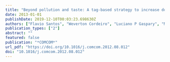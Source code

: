 ```yaml
---
title: "Beyond pollution and taste: A tag-based strategy to increase download quality in P2P file sharing systems"
date: 2013-01-01
publishDate: 2019-12-10T00:03:23.698630Z
authors: ["Flavio Santos", "Weverton Cordeiro", "Luciano P Gaspary", "Marinho Barcellos"]
publication_types: ["2"]
abstract: ""
featured: false
publication: "*COMCOM*"
url_pdf: "https://doi.org/10.1016/j.comcom.2012.08.012"
doi: "10.1016/j.comcom.2012.08.012"
---
```


